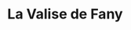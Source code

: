 ---
title: "La Valise de Fany"
url: /le-croisic/la-valise-de-fany-rue-saint-christophe/
shop: jeux
---